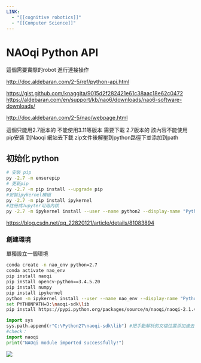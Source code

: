 ```yaml
---
LINK:
  - "[[cognitive robotics]]"
  - "[[Computer Science]]"
---
```




# NAOqi Python API 
這個需要實際的robot 進行連接操作


http://doc.aldebaran.com/2-5/ref/python-api.html 

https://gist.github.com/knaggita/9015d2f282421e61c38aac18e62c0472
https://aldebaran.com/en/support/kb/nao6/downloads/nao6-software-downloads/ 



http://doc.aldebaran.com/2-5/nao/webpage.html

這個只能用2.7版本的 不能使用3.11等版本 
需要下載 2.7版本的
該內容不能使用pip安裝 到Naoqi 網站去下載 zip文件後解壓到python路徑下並添加到path

## 初始化 python 


```bash
# 安裝 pip
py -2.7 -m ensurepip
# 更新pip
py -2.7 -m pip install --upgrade pip
#安裝ipykernel模組 
py -2.7 -m pip install ipykernel
#註冊成Jupyter可用內核 
py -2.7 -m ipykernel install --user --name python2 --display-name "Python 2.7"
```



https://blog.csdn.net/qq_22820121/article/details/81083894


### 創建環境
 單獨設立一個環境

```bash
conda create -n nao_env python=2.7
conda activate nao_env
pip install naoqi
pip install opencv-python==3.4.5.20
pip install numpy
pip install ipykernel
python -m ipykernel install --user --name nao_env --display-name "Python 2.7 (nao_env)"
set PYTHONPATH=D:\naoqi-sdk\lib
pip install https://pypi.python.org/packages/source/n/naoqi/naoqi-2.1.4.13.tar.gz

```




```python 
import sys
sys.path.append(r"C:\Python27\naoqi-sdk\lib") #把手動解析的文檔位置添加進去
#check：
import naoqi
print("NAOqi module imported successfully!")
```

![](PICTURE/development/1322e7c7e3f0adf67930b9e0a388b9f4_MD5.jpeg)

















